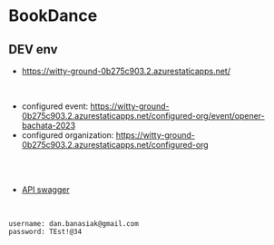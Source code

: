 # BookDance
## DEV env

- https://witty-ground-0b275c903.2.azurestaticapps.net/

<br/>

- configured event: https://witty-ground-0b275c903.2.azurestaticapps.net/configured-org/event/opener-bachata-2023
- configured organization: https://witty-ground-0b275c903.2.azurestaticapps.net/configured-org

<br/>
<br/>


- [API swagger](https://bookdance-dev-app.azurewebsites.net/swagger/index.html)

<br/>

```
username: dan.banasiak@gmail.com
password: TEst!@34
```